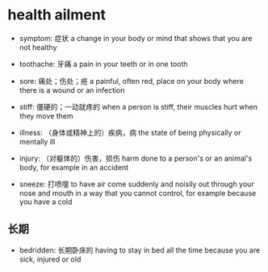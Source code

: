 # health ailment

- symptom: 症状 a change in your body or mind that shows that you are not healthy

- toothache: 牙痛 a pain in your teeth or in one tooth
- sore: 痛处；伤处；疮 a painful, often red, place on your body where there is a wound or an infection
- stiff: 僵硬的；一动就疼的 when a person is stiff, their muscles hurt when they move them

- illness: （身体或精神上的）疾病，病 the state of being physically or mentally ill
- injury: （对躯体的）伤害，损伤 harm done to a person's or an animal's body, for example in an accident

- sneeze: 打喷嚏 to have air come suddenly and noisily out through your nose and mouth in a way that you cannot control, for example because you have a cold

## 长期

- bedridden: 长期卧床的 having to stay in bed all the time because you are sick, injured or old

